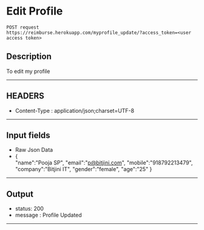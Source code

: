 # Edit Profile

    POST request
    https://reimburse.herokuapp.com/myprofile_update/?access_token=<user access token>

## Description
To edit my profile

***

## HEADERS

- Content-Type : application/json;charset=UTF-8

***

## Input fields

- Raw Json Data
- {  
   "name":"Pooja SP",
   "email":"p@bitjini.com",
   "mobile":"918792213479",
   "company":"Bitjini IT",
   "gender":"female",
   "age":"25"
}
    
***

## Output

- status: 200
- message : Profile Updated

***
